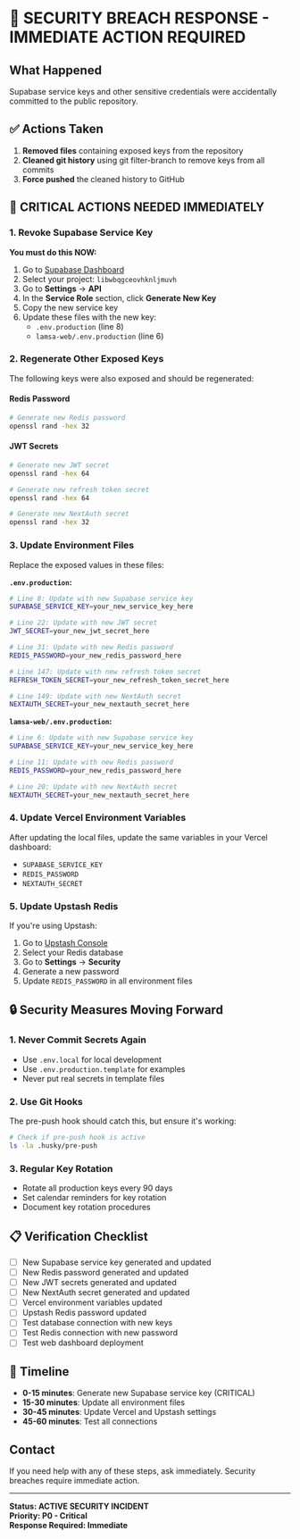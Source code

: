 # 🚨 SECURITY BREACH RESPONSE - IMMEDIATE ACTION REQUIRED

## What Happened
Supabase service keys and other sensitive credentials were accidentally committed to the public repository.

## ✅ Actions Taken
1. **Removed files** containing exposed keys from the repository
2. **Cleaned git history** using git filter-branch to remove keys from all commits
3. **Force pushed** the cleaned history to GitHub

## 🔴 CRITICAL ACTIONS NEEDED IMMEDIATELY

### 1. Revoke Supabase Service Key
**You must do this NOW:**

1. Go to [Supabase Dashboard](https://supabase.com/dashboard)
2. Select your project: `libwbqgceovhknljmuvh`
3. Go to **Settings** → **API**
4. In the **Service Role** section, click **Generate New Key**
5. Copy the new service key
6. Update these files with the new key:
   - `.env.production` (line 8)
   - `lamsa-web/.env.production` (line 6)

### 2. Regenerate Other Exposed Keys
The following keys were also exposed and should be regenerated:

#### Redis Password
```bash
# Generate new Redis password
openssl rand -hex 32
```

#### JWT Secrets
```bash
# Generate new JWT secret
openssl rand -hex 64

# Generate new refresh token secret  
openssl rand -hex 64

# Generate new NextAuth secret
openssl rand -hex 32
```

### 3. Update Environment Files
Replace the exposed values in these files:

**`.env.production`:**
```bash
# Line 8: Update with new Supabase service key
SUPABASE_SERVICE_KEY=your_new_service_key_here

# Line 22: Update with new JWT secret
JWT_SECRET=your_new_jwt_secret_here

# Line 31: Update with new Redis password
REDIS_PASSWORD=your_new_redis_password_here

# Line 147: Update with new refresh token secret
REFRESH_TOKEN_SECRET=your_new_refresh_token_secret_here

# Line 149: Update with new NextAuth secret
NEXTAUTH_SECRET=your_new_nextauth_secret_here
```

**`lamsa-web/.env.production`:**
```bash
# Line 6: Update with new Supabase service key
SUPABASE_SERVICE_KEY=your_new_service_key_here

# Line 11: Update with new Redis password
REDIS_PASSWORD=your_new_redis_password_here

# Line 20: Update with new NextAuth secret
NEXTAUTH_SECRET=your_new_nextauth_secret_here
```

### 4. Update Vercel Environment Variables
After updating the local files, update the same variables in your Vercel dashboard:
- `SUPABASE_SERVICE_KEY`
- `REDIS_PASSWORD`
- `NEXTAUTH_SECRET`

### 5. Update Upstash Redis
If you're using Upstash:
1. Go to [Upstash Console](https://console.upstash.com)
2. Select your Redis database
3. Go to **Settings** → **Security**
4. Generate a new password
5. Update `REDIS_PASSWORD` in all environment files

## 🔒 Security Measures Moving Forward

### 1. Never Commit Secrets Again
- Use `.env.local` for local development
- Use `.env.production.template` for examples
- Never put real secrets in template files

### 2. Use Git Hooks
The pre-push hook should catch this, but ensure it's working:
```bash
# Check if pre-push hook is active
ls -la .husky/pre-push
```

### 3. Regular Key Rotation
- Rotate all production keys every 90 days
- Set calendar reminders for key rotation
- Document key rotation procedures

## 📋 Verification Checklist

- [ ] New Supabase service key generated and updated
- [ ] New Redis password generated and updated  
- [ ] New JWT secrets generated and updated
- [ ] New NextAuth secret generated and updated
- [ ] Vercel environment variables updated
- [ ] Upstash Redis password updated
- [ ] Test database connection with new keys
- [ ] Test Redis connection with new password
- [ ] Test web dashboard deployment

## 🚨 Timeline
- **0-15 minutes**: Generate new Supabase service key (CRITICAL)
- **15-30 minutes**: Update all environment files
- **30-45 minutes**: Update Vercel and Upstash settings
- **45-60 minutes**: Test all connections

## Contact
If you need help with any of these steps, ask immediately. Security breaches require immediate action.

---
**Status: ACTIVE SECURITY INCIDENT**  
**Priority: P0 - Critical**  
**Response Required: Immediate**
